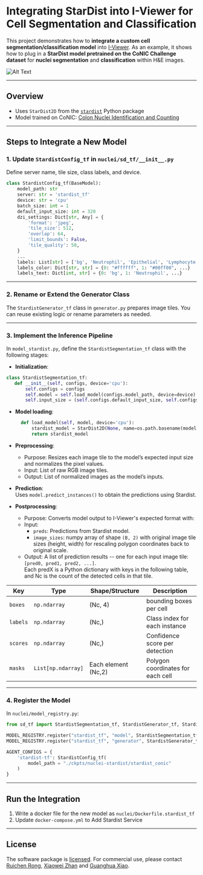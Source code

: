

# Integrating StarDist into I-Viewer for Cell Segmentation and Classification

This project demonstrates how to **integrate a custom cell segmentation/classification model** into [I-Viewer](https://github.com/impromptuRong/iviewer_copilot). As an example, it shows how to plug in a **StarDist model pretrained on the CoNIC Challenge dataset** for **nuclei segmentation** and **classification** within H&E images.

![Alt Text](images/I-Viewer-Stardist.png)

---

## Overview

- Uses `StarDist2D` from the [`stardist`](https://github.com/stardist/stardist) Python package
- Model trained on CoNIC: [Colon Nuclei Identification and Counting](https://conic-challenge.grand-challenge.org/)

---

## Steps to Integrate a New Model

### 1. Update `StardistConfig_tf` in `nuclei/sd_tf/__init__.py`

Define server name, tile size, class labels, and device.

```python
class StardistConfig_tf(BaseModel):
    model_path: str
    server: str = 'stardist_tf'
    device: str = 'cpu'
    batch_size: int = 1
    default_input_size: int = 320
    dzi_settings: Dict[str, Any] = {
        'format': 'jpeg', 
        'tile_size': 512, 
        'overlap': 64, 
        'limit_bounds': False, 
        'tile_quality': 50,
    }
    ...
    labels: List[str] = ['bg', 'Neutrophil', 'Epithelial', 'Lymphocyte', 'Plasma', 'Eosinophil', 'Connective']
    labels_color: Dict[str, str] = {0: "#ffffff", 1: "#00ff00", ...}
    labels_text: Dict[int, str] = {0: 'bg', 1: 'Neutrophil', ...}
```

---

### 2. Rename or Extend the Generator Class

The `StardistGenerator_tf` class in `generator.py` prepares image tiles. You can reuse existing logic or rename parameters as needed.

---

### 3. Implement the Inference Pipeline

In `model_stardist.py`, define the `StardistSegmentation_tf` class with the following stages:

- **Initialization**:
 ```python
 class StardistSegmentation_tf:
    def __init__(self, configs, device='cpu'):
        self.configs = configs
        self.model = self.load_model(configs.model_path, device=device)
        self.input_size = (self.configs.default_input_size, self.configs.default_input_size)
 ```

- **Model loading**:  
  ```python
    def load_model(self, model, device='cpu'):
        stardist_model = StarDist2D(None, name=os.path.basename(model), basedir=os.path.dirname(model))
        return stardist_model
  ```

- **Preprocessing**:  
  + Purpose: Resizes each image tile to the model’s expected input size and normalizes the pixel values.
  + Input: List of raw RGB image tiles.
  + Output: List of normalized images as the model’s inputs.

- **Prediction**:  
  Uses `model.predict_instances()` to obtain the predictions using Stardist.

- **Postprocessing**:  
  + Purpose: Converts model output to I-Viewer's expected format with:  
  + Input:   
    + `preds`: Predictions from Stardist model.  
    + `image_sizes`: numpy array of shape `(B, 2)` with original image tile sizes (height, width) for rescaling polygon coordinates back to original scale.  
  + Output: A list of prediction results -- one for each input image tile: `[pred0, pred1, pred2, ...]`.  
  Each predX is a Python dictionary with keys in the following table, and Nc is the count of the detected cells in that tile. 

| Key     | Type        | Shape/Structure      |Description                        |
|---------|-------------|------------------|------------------|
| `boxes` | `np.ndarray` | (Nc, 4)         |bounding boxes per cell     |
| `labels` | `np.ndarray` | (Nc,)        |Class index for each instance       |
| `scores` | `np.ndarray` | (Nc,)        |Confidence score per detection      |
| `masks`  | `List[np.ndarray]` | Each element (Nc,2) |Polygon coordinates for each cell |

---

### 4. Register the Model

In `nuclei/model_registry.py`:

```python
from sd_tf import StardistSegmentation_tf, StardistGenerator_tf, StardistConfig_tf

MODEL_REGISTRY.register("stardist_tf", "model", StardistSegmentation_tf)
MODEL_REGISTRY.register("stardist_tf", "generator", StardistGenerator_tf)

AGENT_CONFIGS = {
    'stardist-tf': StardistConfig_tf(
        model_path = "./ckpts/nuclei-stardist/stardist_conic"
    )
}
```

---

## Run the Integration

1. Write a docker file for the new model as `nuclei/Dockerfile.stardist_tf`
2. Update `docker-compose.yml` to Add Stardist Service

---

## License

The software package is [licensed](https://github.com/impromptuRong/iviewer_copilot/blob/master/LICENSE). 
For commercial use, please contact [Ruichen Rong](Ruichen.Rong@UTSouthwestern.edu), [Xiaowei Zhan](mailto:Xiaowei.Zhan@UTSouthwestern.edu) and
[Guanghua Xiao](mailto:Guanghua.Xiao@UTSouthwestern.edu).

